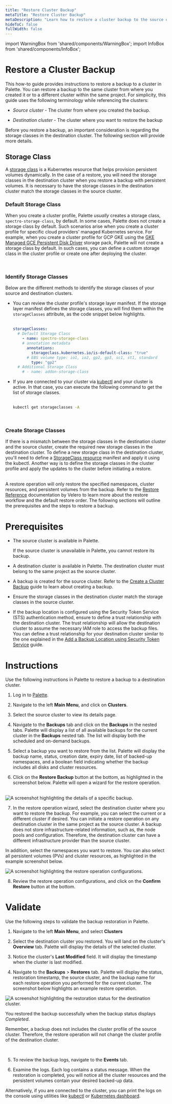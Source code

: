 ```yaml
---
title: "Restore Cluster Backup"
metaTitle: "Restore Cluster Backup"
metaDescription: "Learn how to restore a cluster backup to the source or a different cluster."
hideToC: false
fullWidth: false
---
```


import WarningBox from 'shared/components/WarningBox';
import InfoBox from 'shared/components/InfoBox';

# Restore a Cluster Backup

This how-to guide provides instructions to restore a backup to a cluster in Palette. You can restore a backup to the same cluster from where you created it or to a different cluster within the same project. For simplicity, this guide uses the following terminology while referencing the clusters:
<br />

- *Source cluster* - The cluster from where you created the backup.


- *Destination cluster* - The cluster where you want to restore the backup


Before you restore a backup, an important consideration is regarding the storage classes in the destination cluster. The following section will provide more details. 
<br />

## Storage Class

A [storage class](https://kubernetes.io/docs/concepts/storage/storage-classes/) is a Kubernetes resource that helps provision persistent volumes dynamically. In the case of a restore, you will need the storage classes in the destination cluster when you restore a backup with persistent volumes. It is necessary to have the storage classes in the destination cluster match the storage classes in the source cluster. 
<br />

### Default Storage Class
When you create a cluster profile, Palette *usually* creates a storage class, `spectro-storage-class`, by default. In some cases, Palette does not create a storage class by default. Such scenarios arise when you create a cluster profile for specific cloud providers' managed Kubernetes service. For example, when you create a cluster profile for GCP GKE using the  [GKE Managed GCE Persistent Disk Driver](https://docs.spectrocloud.com/integrations/gce) storage pack, Palette will not create a storage class by default. In such cases, you can define a custom storage class in the cluster profile or create one after deploying the cluster. 

<br />

### Identify Storage Classes
Below are the different methods to identify the storage classes of your source and destination clusters. 
<br />

- You can review the cluster profile's storage layer manifest. If the storage layer manifest defines the storage classes, you will find them within the `storageClasses` attribute, as the code snippet below highlights. <br /> <br />

  ```yaml
  storageClasses: 
    # Default Storage Class
      - name: spectro-storage-class
      # annotation metadata
        annotations:
          storageclass.kubernetes.io/is-default-class: "true"
        # EBS volume type: io1, io2, gp2, gp3, sc1, st1, standard
          type: "gp2"
    # Additional Storage Class 
      # - name: addon-storage-class
  ```


- If you are connected to your cluster via [kubectl](/clusters/cluster-management/palette-webctl) and your cluster is active. In that case, you can execute the following command to get the list of storage classes. <br /> <br />

  ```bash
  kubectl get storageclasses -A
  ```

<br />

### Create Storage Classes
If there is a mismatch between the storage classes in the destination cluster and the source cluster, create the required new storage classes in the destination cluster. To define a new storage class in the destination cluster, you'll need to define a [StorageClass resource](https://kubernetes.io/docs/concepts/storage/storage-classes/#the-storageclass-resource) manifest and apply it using the kubectl. Another way is to define the storage classes in the cluster profile and apply the updates to the cluster before initiating a restore.  
<br />

A restore operation will only restore the specified namespaces, cluster resources, and persistent volumes from the backup. Refer to the [Restore Reference](https://velero.io/docs/main/restore-reference) documentation by Velero to learn more about the restore workflow and the default restore order. The following sections will outline the prerequisites and the steps to restore a backup.

# Prerequisites

- The source cluster is available in Palette. 
  <br />

  <WarningBox>

  If the source cluster is unavailable in Palette, you cannot restore its backup. 

  </WarningBox>


- A destination cluster is available in Palette. The destination cluster must belong to the same project as the source cluster. 


- A backup is created for the source cluster. Refer to the [Create a Cluster Backup](/clusters/cluster-management/backup-restore/create-backup) guide to learn about creating a backup. 


- Ensure the storage classes in the destination cluster match the storage classes in the source cluster. 


- If the backup location is configured using the Security Token Service (STS) authentication method, ensure to define a trust relationship with the destination cluster. The trust relationship will allow the destination cluster to assume the necessary IAM role to access the backup files. You can define a trust relationship for your destination cluster similar to the one explained in the [Add a Backup Location using Security Token Service](/clusters/cluster-management/backup-restore/add-backup-location-sts) guide. 


# Instructions
Use the following instructions in Palette to restore a backup to a destination cluster. 
<br />

1. Log in to [Palette](https://console.spectrocloud.com/).


2. Navigate to the left **Main Menu**, and click on **Clusters**. 


3. Select the source cluster to view its details page.


4. Navigate to the **Backups** tab and click on the **Backups** in the nested tabs. Palette will display a list of all available backups for the current cluster in the **Backups** nested tab. The list will display both the scheduled and on-demand backups. 


5. Select a backup you want to restore from the list. Palette will display the backup name, status, creation date, expiry date, list of backed-up namespaces, and a boolean field indicating whether the backup includes all disks and cluster resources.  


6. Click on the **Restore Backup** button at the bottom, as highlighted in the screenshot below. Palette will open a wizard for the restore operation. <br /> <br />

  ![A screenshot highlighting the details of a specific backup.](/clusters_cluster-management_backup-restore_restore.png)



7. In the restore operation wizard, select the destination cluster where you want to restore the backup. For example, you can select the current or a different cluster if desired. You can initiate a restore operation on any destination cluster in the same project as the source cluster. A backup does not store infrastructure-related information, such as, the node pools and configuration. Therefore, the destination cluster can have a different infrastructure provider than the source cluster. 

  In addition, select the namespaces you want to restore. You can also select all persistent volumes (PVs) and cluster resources, as highlighted in the example screenshot below.

  ![A screenshot highlighting the restore operation configurations.](/clusters_cluster-management_backup-restore_confirm-restore.png)


8. Review the restore operation configurations, and click on the **Confirm Restore** button at the bottom. 



# Validate

Use the following steps to validate the backup restoration in Palette.
<br />

1. Navigate to the left **Main Menu**, and select **Clusters** 


2. Select the destination cluster you restored. You will land on the cluster's **Overview** tab. Palette will display the details of the selected cluster. 


3. Notice the cluster's **Last Modified** field. It will display the timestamp when the cluster is last modified. 


4. Navigate to the **Backups** > **Restores** tab. Palette will display the status, restoration timestamp, the source cluster, and the backup name for each restore operation you performed for the current cluster. The screenshot below highlights an example restore operation.  

  ![A screenshot highlighting the restoration status for the destination cluster.](/clusters_cluster-management_backup-restore_verify-restore.png)

  You restored the backup successfully when the backup status displays *Completed*.
  <br />
  <InfoBox>

  Remember, a backup does not includes the cluster profile of the source cluster. Therefore, the restore operation will not change the cluster profile of the destination cluster.

  </InfoBox>
  <br />


5. To review the backup logs, navigate to the **Events** tab. 


6. Examine the logs. Each log contains a status message. When the restoration is completed, you will notice all the cluster resources and the persistent volumes contain your desired backed-up data. 

  Alternatively, if you are connected to the cluster, you can print the logs on the console using utilities like [kubectl](/clusters/cluster-management/palette-webctl) or [Kubernetes dashboard](/integrations/kubernetes-dashboard). 